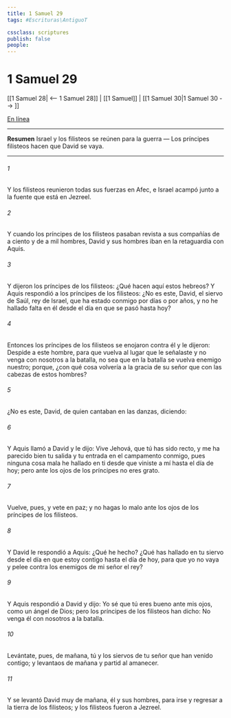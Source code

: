 ```yaml
---
title: 1 Samuel 29
tags: #Escrituras\AntiguoT

cssclass: scriptures
publish: false
people:
---
```


# 1 Samuel 29
[[1 Samuel 28| <-- 1 Samuel 28]] | [[1 Samuel]] | [[1 Samuel 30|1 Samuel 30 --> ]]

[En línea](https://churchofjesuschrist.org/study/scriptures/ot/1-sam/29?lang=spa)

---
__Resumen__
Israel y los filisteos se reúnen para la guerra — Los príncipes filisteos hacen que David se vaya.

---
###### 1 
Y los filisteos reunieron todas sus fuerzas en Afec, e Israel acampó junto a la fuente que está en Jezreel.

###### 2 
Y cuando los príncipes de los filisteos pasaban revista a sus compañías de a ciento y de a mil hombres, David y sus hombres iban en la retaguardia con Aquis.

###### 3 
Y dijeron los príncipes de los filisteos: ¿Qué hacen aquí estos hebreos? Y Aquis respondió a los príncipes de los filisteos: ¿No es este, David, el siervo de Saúl, rey de Israel, que ha estado conmigo por días o por años, y no he hallado falta en él desde el día en que se pasó  hasta hoy?

###### 4 
Entonces los príncipes de los filisteos se enojaron contra él y le dijeron: Despide a este hombre, para que vuelva al lugar que le señalaste y no venga con nosotros a la batalla, no sea que en la batalla se vuelva enemigo nuestro; porque, ¿con qué cosa volvería  a la gracia de su señor que con las cabezas de estos hombres?

###### 5 
¿No es este, David, de quien cantaban en las danzas, diciendo:

###### 6 
Y Aquis llamó a David y le dijo: Vive Jehová, que tú has sido recto, y me ha parecido bien tu salida y tu entrada en el campamento conmigo, pues ninguna cosa mala he hallado en ti desde que viniste a mí hasta el día de hoy; pero ante los ojos de los príncipes no eres grato.

###### 7 
Vuelve, pues, y vete en paz; y no hagas lo malo ante los ojos de los príncipes de los filisteos.

###### 8 
Y David le respondió a Aquis: ¿Qué he hecho? ¿Qué has hallado en tu siervo desde el día en que estoy contigo hasta el día de hoy, para que yo no vaya y pelee contra los enemigos de mi señor el rey?

###### 9 
Y Aquis respondió a David y dijo: Yo sé que tú eres bueno ante mis ojos, como un ángel de Dios; pero los príncipes de los filisteos han dicho: No venga él con nosotros a la batalla.

###### 10 
Levántate, pues, de mañana, tú y los siervos de tu señor que han venido contigo; y levantaos de mañana y partid al amanecer.

###### 11 
Y se levantó David muy de mañana, él y sus hombres, para irse y regresar a la tierra de los filisteos; y los filisteos fueron a Jezreel.

